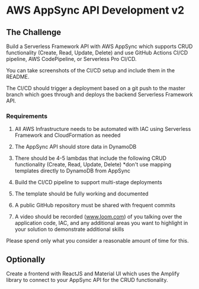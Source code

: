 # AWS AppSync API Development v2

## The Challenge

Build a Serverless Framework API with AWS AppSync which supports CRUD functionality (Create, Read, Update, Delete) and use GitHub Actions CI/CD pipeline, AWS CodePipeline, or Serverless Pro CI/CD.

You can take screenshots of the CI/CD setup and include them in the README.

The CI/CD should trigger a deployment based on a git push to the master branch which goes through and deploys the backend Serverless Framework API.

### Requirements

1. All AWS Infrastructure needs to be automated with IAC using Serverless Framework and CloudFormation as needed

2. The AppSync API should store data in DynamoDB

3. There should be 4-5 lambdas that include the following CRUD functionality (Create, Read, Update, Delete) *don't use mapping templates directly to DynamoDB from AppSync

4. Build the CI/CD pipeline to support multi-stage deployments

5. The template should be fully working and documented

6. A public GitHub repository must be shared with frequent commits

7. A video should be recorded (www.loom.com) of you talking over the application code, IAC, and any additional areas you want to highlight in your solution to demonstrate additional skills

Please spend only what you consider a reasonable amount of time for this.

## Optionally

Create a frontend with ReactJS and Material UI which uses the Amplify library to connect to your AppSync API for the CRUD functionality.